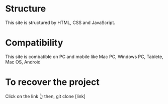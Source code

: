# Structure
This site is structured by HTML, CSS and JavaScript.

# Compatibility
This site is combatible on PC and mobile like Mac PC, Windows PC, Tablete, Mac OS, Android

# To recover the project
Click on the link 👆 then, git clone [link]